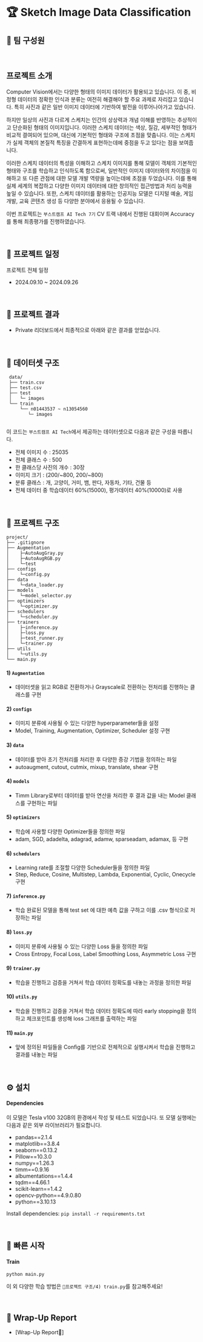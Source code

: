 
# 🏆 Sketch Image Data Classification

## 🥇 팀 구성원

<br />

## 프로젝트 소개
Computer Vision에서는 다양한 형태의 이미지 데이터가 활용되고 있습니다. 이 중, 비정형 데이터의 정확한 인식과 분류는 여전히 해결해야 할 주요 과제로 자리잡고 있습니다. 특히 사진과 같은 일반 이미지 데이터에 기반하여 발전을 이루어나아가고 있습니다.

하지만 일상의 사진과 다르게 스케치는 인간의 상상력과 개념 이해를 반영하는 추상적이고 단순화된 형태의 이미지입니다. 이러한 스케치 데이터는 색상, 질감, 세부적인 형태가 비교적 결여되어 있으며, 대신에 기본적인 형태와 구조에 초점을 맞춥니다. 이는 스케치가 실제 객체의 본질적 특징을 간결하게 표현하는데에 중점을 두고 있다는 점을 보여줍니다.

이러한 스케치 데이터의 특성을 이해하고 스케치 이미지를 통해 모델이 객체의 기본적인 형태와 구조를 학습하고 인식하도록 함으로써, 일반적인 이미지 데이터와의 차이점을 이해하고 또 다른 관점에 대한 모델 개발 역량을 높이는데에 초점을 두었습니다. 이를 통해 실제 세계의 복잡하고 다양한 이미지 데이터에 대한 창의적인 접근방법과 처리 능력을 높일 수 있습니다. 또한, 스케치 데이터를 활용하는 인공지능 모델은 디지털 예술, 게임 개발, 교육 콘텐츠 생성 등 다양한 분야에서 응용될 수 있습니다.

이번 프로젝트는 `부스트캠프 AI Tech 7기` CV 트랙 내에서 진행된 대회이며 Accuracy를 통해 최종평가를 진행하였습니다.

<br />

## 📅 프로젝트 일정
프로젝트 전체 일정

- 2024.09.10 ~ 2024.09.26

<br />

## 🥈 프로젝트 결과
- Private 리더보드에서 최종적으로 아래와 같은 결과를 얻었습니다.

<br />

## 🥉 데이터셋 구조
```
 data/
 ├── train.csv
 ├── test.csv
 ├── test
 │   └─ images
 └── train
     └── n01443537 ~ n13054560
        └─ images
 
```
이 코드는 `부스트캠프 AI Tech`에서 제공하는 데이터셋으로 다음과 같은 구성을 따릅니다. 
- 전체 이미지 수 : 25035
- 전체 클래스 수 : 500
- 한 클래스당 사진의 개수 : 30장 
- 이미지 크기 : (200/~800, 200/~800)
- 분류 클래스 : 개, 고양이, 거미, 뱀, 판다, 자동차, 기타, 건물 등
- 전체 데이터 중 학습데이터 60%(15000), 평가데이터 40%(10000)로 사용

<br />

## 🥉 프로젝트 구조
```
project/
├── .gitignore
├── Augmentation
│    ├─AutoAugGray.py
│    ├─AutoAugRGB.py
│    └─test
├── configs
│    └─config.py
├── data
│    └─data_loader.py
├── models
│    └─model_selector.py
├── optimizers
│    └─optimizer.py
├── schedulers
│    └─scheduler.py
├── trainers
│    ├─inference.py
│    ├─loss.py
│    ├─test_runner.py
│    └─trainer.py
├── utils
│    └─utils.py
└── main.py
```

#### 1) `Augmentation`
- 데이터셋을 읽고 RGB로 전환하거나 Grayscale로 전환하는 전처리를 진행하는 클래스를 구현
#### 2) `configs`
- 이미지 분류에 사용될 수 있는 다양한 hyperparameter들을 설정
- Model, Training, Augmentation, Optimizer, Scheduler 설정 구현
#### 3) `data`
- 데이터를 받아 초기 전처리를 처리한 후 다양한 증강 기법을 정의하는 파일 
- autoaugment, cutout, cutmix, mixup, translate, shear 구현
#### 4) `models`
- Timm Library로부터 데이터를 받아 연산을 처리한 후 결과 값을 내는 Model 클래스를 구현하는 파일 
#### 5) `optimizers`
- 학습에 사용할 다양한 Optimizer들을 정의한 파일
- adam, SGD, adadelta, adagrad, adamw, sparseadam, adamax, 등 구현
#### 6) `schedulers`
- Learning rate를 조절할 다양한 Scheduler들을 정의한 파일
- Step, Reduce, Cosine, Multistep, Lambda, Exponential, Cyclic, Onecycle 구현
#### 7) `inference.py`
- 학습 완료된 모델을 통해 test set 에 대한 예측 값을 구하고 이를 .csv 형식으로 저장하는 파일 
#### 8) `loss.py`
- 이미지 분류에 사용될 수 있는 다양한 Loss 들을 정의한 파일
- Cross Entropy, Focal Loss, Label Smoothing Loss, Asymmetric Loss 구현
#### 9) `trainer.py`
- 학습을 진행하고 검증을 거쳐서 학습 데이터 정확도를 내놓는 과정을 정의한 파일
#### 10) `utils.py`
- 학습을 진행하고 검증을 거쳐서 학습 데이터 정확도에 따라 early stopping을 정의하고 체크포인트를 생성해 loss 그래프를 출력하는 파일
#### 11) `main.py`
- 앞에 정의된 파일들을 Config를 기반으로 전체적으로 실행시켜서 학습을 진행하고 결과를 내놓는 파일

<br />

## ⚙️ 설치

#### Dependencies
이 모델은 Tesla v100 32GB의 환경에서 작성 및 테스트 되었습니다.
또 모델 실행에는 다음과 같은 외부 라이브러리가 필요합니다.

- pandas==2.1.4
- matplotlib==3.8.4
- seaborn==0.13.2
- Pillow==10.3.0
- numpy==1.26.3
- timm==0.9.16
- albumentations==1.4.4
- tqdm==4.66.1
- scikit-learn==1.4.2
- opencv-python==4.9.0.80
- python==3.10.13

Install dependencies: `pip install -r requirements.txt`

<br />

## 🚀 빠른 시작
#### Train
`python main.py`

이 외 다양한 학습 방법은 `🥉프로젝트 구조/4) train.py`를 참고해주세요!

<br />

## 🏅 Wrap-Up Report   
- [Wrap-Up Report👑]
